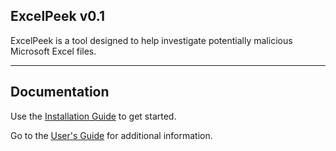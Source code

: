## ExcelPeek v0.1

ExcelPeek is a tool designed to help investigate potentially malicious Microsoft Excel files.
 
----

## Documentation

Use the [Installation Guide](https://github.com/slaughterjames/excelpeek/blob/main/docs/install.md) to get started.

Go to the [User's Guide](https://github.com/slaughterjames/excelpeek/blob/main/docs/user_guide.md) for additional information.
